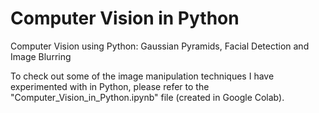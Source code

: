 # Computer Vision in Python
Computer Vision using Python: Gaussian Pyramids, Facial Detection and Image Blurring

To check out some of the image manipulation techniques I have experimented with in Python, please refer to the "Computer_Vision_in_Python.ipynb" file (created in Google Colab).
